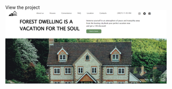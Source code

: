 
<a href="https://htmlpreview.github.io/?https://github.com/navidmocer/Frontend/blob/Forest-House-Website/Index.html" style="text-decoration:none;">View the project</a>
<br>
<img src="src/1.png">
